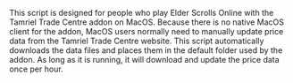 This script is designed for people who play Elder Scrolls Online with the Tamriel Trade Centre addon on MacOS.  Because there is no native MacOS client for the addon, MacOS users normally need to manually update price data from the Tamriel Trade Centre website.  This script automatically downloads the data files and places them in the default folder used by the addon.  As long as it is running, it will download and update the price data once per hour.
